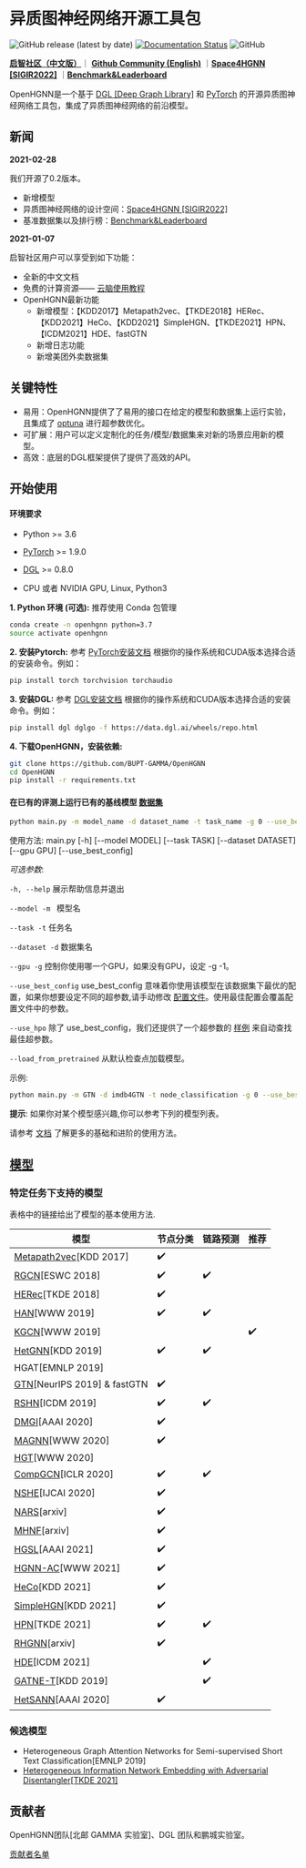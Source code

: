# 异质图神经网络开源工具包

![GitHub release (latest by date)](https://img.shields.io/github/v/release/BUPT-GAMMA/OpenHGNN)
[![Documentation Status](https://readthedocs.org/projects/openhgnn-zh-cn/badge/?version=latest)](https://openhgnn.readthedocs.io/zh_CN/latest/?badge=latest)
![GitHub](https://img.shields.io/github/license/BUPT-GAMMA/OpenHGNN)

[**启智社区（中文版）**](https://git.openi.org.cn/GAMMALab/OpenHGNN)｜ [**Github Community (English)**](https://github.com/BUPT-GAMMA/OpenHGNN) ｜[**Space4HGNN [SIGIR2022]**](./space4hgnn) ｜[**Benchmark&Leaderboard**](./openhgnn/dataset/ohgb.md)

OpenHGNN是一个基于 [DGL [Deep Graph Library]](https://github.com/dmlc/dgl) 和 [PyTorch](https://pytorch.org/) 的开源异质图神经网络工具包，集成了异质图神经网络的前沿模型。

## 新闻

**2021-02-28**

我们开源了0.2版本。

- 新增模型
- 异质图神经网络的设计空间：[Space4HGNN [SIGIR2022]](./space4hgnn)
- 基准数据集以及排行榜：[Benchmark&Leaderboard](./openhgnn/dataset/ohgb.md)

**2021-01-07**

启智社区用户可以享受到如下功能：

- 全新的中文文档
- 免费的计算资源—— [云脑使用教程](https://git.openi.org.cn/GAMMALab/OpenHGNN/src/branch/main/yunnao_tutorial.md)
- OpenHGNN最新功能
  - 新增模型：【KDD2017】Metapath2vec、【TKDE2018】HERec、【KDD2021】HeCo、【KDD2021】SimpleHGN、【TKDE2021】HPN、【ICDM2021】HDE、fastGTN
  - 新增日志功能
  - 新增美团外卖数据集

## 关键特性

- 易用：OpenHGNN提供了了易用的接口在给定的模型和数据集上运行实验，且集成了 [optuna](https://optuna.org/) 进行超参数优化。
- 可扩展：用户可以定义定制化的任务/模型/数据集来对新的场景应用新的模型。
- 高效：底层的DGL框架提供了提供了高效的API。

## 开始使用

#### 环境要求

- Python  >= 3.6

- [PyTorch](https://pytorch.org/get-started/)  >= 1.9.0

- [DGL](https://github.com/dmlc/dgl) >= 0.8.0

- CPU 或者 NVIDIA GPU, Linux, Python3

**1. Python 环境 (可选):** 推荐使用 Conda 包管理

```bash
conda create -n openhgnn python=3.7
source activate openhgnn
```

**2. 安装Pytorch:** 参考 [PyTorch安装文档](https://pytorch.org/get-started/) 根据你的操作系统和CUDA版本选择合适的安装命令。例如：

```bash
pip install torch torchvision torchaudio
```

**3. 安装DGL:** 参考 [DGL安装文档](https://www.dgl.ai/pages/start.html) 根据你的操作系统和CUDA版本选择合适的安装命令。例如：

```bash
pip install dgl dglgo -f https://data.dgl.ai/wheels/repo.html
```

**4. 下载OpenHGNN，安装依赖:**

```bash
git clone https://github.com/BUPT-GAMMA/OpenHGNN
cd OpenHGNN
pip install -r requirements.txt
```

#### 在已有的评测上运行已有的基线模型 [数据集](./openhgnn/dataset/#Dataset)

```bash
python main.py -m model_name -d dataset_name -t task_name -g 0 --use_best_config --load_from_pretrained
```

使用方法: main.py [-h] [--model MODEL] [--task TASK] [--dataset DATASET]
               [--gpu GPU] [--use_best_config]

*可选参数*:

``-h, --help``    展示帮助信息并退出

``--model -m ``    模型名

``--task -t``    任务名

``--dataset -d``    数据集名

``--gpu -g``    控制你使用哪一个GPU，如果没有GPU，设定 -g -1。

``--use_best_config``    use_best_config 意味着你使用该模型在该数据集下最优的配置，如果你想要设定不同的超参数,请手动修改 [配置文件](./openhgnn/config.ini)。使用最佳配置会覆盖配置文件中的参数。

``--use_hpo`` 除了 use_best_config，我们还提供了一个超参数的 [样例](./openhgnn/auto) 来自动查找最佳超参数。

``--load_from_pretrained`` 从默认检查点加载模型。

示例: 

```bash
python main.py -m GTN -d imdb4GTN -t node_classification -g 0 --use_best_config
```

**提示**: 如果你对某个模型感兴趣,你可以参考下列的模型列表。

请参考 [文档](https://openhgnn.readthedocs.io/en/latest/index.html) 了解更多的基础和进阶的使用方法。

## [模型](./openhgnn/models/#Model)

### 特定任务下支持的模型

表格中的链接给出了模型的基本使用方法.

| 模型                                                       | 节点分类               | 链路预测               | 推荐                 |
| -------------------------------------------------------- | ------------------ | ------------------ | ------------------ |
| [Metapath2vec](./openhgnn/output/metapath2vec)[KDD 2017] | :heavy_check_mark: |                    |                    |
| [RGCN](./openhgnn/output/RGCN)[ESWC 2018]                | :heavy_check_mark: | :heavy_check_mark: |                    |
| [HERec](./openhgnn/output/HERec)[TKDE 2018]              | :heavy_check_mark: |                    |                    |
| [HAN](./openhgnn/output/HAN)[WWW 2019]                   | :heavy_check_mark: | :heavy_check_mark: |                    |
| [KGCN](./openhgnn/output/KGCN)[WWW 2019]                 |                    |                    | :heavy_check_mark: |
| [HetGNN](./openhgnn/output/HetGNN)[KDD 2019]             | :heavy_check_mark: | :heavy_check_mark: |                    |
| HGAT[EMNLP 2019]                                         |                    |                    |                    |
| [GTN](./openhgnn/output/GTN)[NeurIPS 2019] & fastGTN     | :heavy_check_mark: |                    |                    |
| [RSHN](./openhgnn/output/RSHN)[ICDM 2019]                | :heavy_check_mark: | :heavy_check_mark: |                    |
| [DMGI](./openhgnn/output/DMGI)[AAAI 2020]                | :heavy_check_mark: |                    |                    |
| [MAGNN](./openhgnn/output/MAGNN)[WWW 2020]               | :heavy_check_mark: |                    |                    |
| [HGT](./openhgnn/output/HGT)[WWW 2020]                   |                    |                    |                    |
| [CompGCN](./openhgnn/output/CompGCN)[ICLR 2020]          | :heavy_check_mark: | :heavy_check_mark: |                    |
| [NSHE](./openhgnn/output/NSHE)[IJCAI 2020]               | :heavy_check_mark: |                    |                    |
| [NARS](./openhgnn/output/NARS)[arxiv]                    | :heavy_check_mark: |                    |                    |
| [MHNF](./openhgnn/output/MHNF)[arxiv]                    | :heavy_check_mark: |                    |                    |
| [HGSL](./openhgnn/output/HGSL)[AAAI 2021]                | :heavy_check_mark: |                    |                    |
| [HGNN-AC](./openhgnn/output/HGNN_AC)[WWW 2021]           | :heavy_check_mark: |                    |                    |
| [HeCo](./openhgnn/output/HeCo)[KDD 2021]                 | :heavy_check_mark: |                    |                    |
| [SimpleHGN](./openhgnn/output/HGT)[KDD 2021]             | :heavy_check_mark: |                    |                    |
| [HPN](./openhgnn/output/HPN)[TKDE 2021]                  | :heavy_check_mark: | :heavy_check_mark: |                    |
| [RHGNN](./openhgnn/output/RHGNN)[arxiv]                  | :heavy_check_mark: |                    |                    |
| [HDE](./openhgnn/output/HDE)[ICDM 2021]                  |                    | :heavy_check_mark: |                    |
| [GATNE-T](./openhgnn/output/GATNE-T)[KDD 2019]           |                    | :heavy_check_mark: |                    |
| [HetSANN](./openhgnn/output/HGT)[AAAI 2020]              | :heavy_check_mark: |                    |                    |

### 候选模型

- Heterogeneous Graph Attention Networks for Semi-supervised Short Text Classification[EMNLP 2019]
- [Heterogeneous Information Network Embedding with Adversarial Disentangler[TKDE 2021]](https://ieeexplore.ieee.org/document/9483653)

## 贡献者

OpenHGNN团队[北邮 GAMMA 实验室]、DGL 团队和鹏城实验室。

[贡献者名单](./CONTRIBUTING.md)
